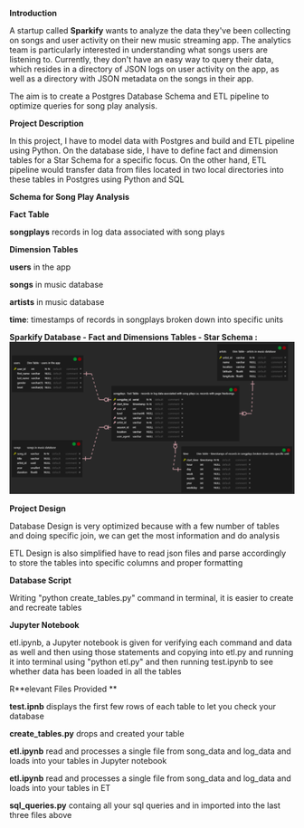 **Introduction**

A startup called **Sparkify** wants to analyze the data they've been collecting on songs and user activity on their new music streaming app. The analytics team is particularly interested in understanding what songs users are listening to. Currently, they don't have an easy way to query their data, which resides in a directory of JSON logs on user activity on the app, as well as a directory with JSON metadata on the songs in their app.

The aim is to create a Postgres Database Schema and ETL pipeline to optimize queries for song play analysis.

**Project Description**

In this project, I have to model data with Postgres and build and ETL pipeline using Python. On the database side, I have to define fact and dimension tables for a Star Schema for a specific focus. On the other hand, ETL pipeline would transfer data from files located in two local directories into these tables in Postgres using Python and SQL

**Schema for Song Play Analysis**

**Fact Table**

**songplays** records in log data associated with song plays

**Dimension Tables**

**users** in the app

**songs** in music database

**artists** in music database

**time**: timestamps of records in songplays broken down into specific units

**Sparkify Database - Fact and Dimensions Tables - Star Schema :**
![alt text](./img/sparkify-database-schema.png "Sparkify Database Star Schema")

**Project Design**

Database Design is very optimized because with a few number of tables and doing specific join, we can get the most information and do analysis

ETL Design is also simplified have to read json files and parse accordingly to store the tables into specific columns and proper formatting

**Database Script**

Writing "python create_tables.py" command in terminal, it is easier to create and recreate tables

**Jupyter Notebook**

etl.ipynb, a Jupyter notebook is given for verifying each command and data as well and then using those statements and copying into etl.py and running it into terminal using "python etl.py" and then running test.ipynb to see whether data has been loaded in all the tables

R**elevant Files Provided **

**test.ipnb** displays the first few rows of each table to let you check your database

**create_tables.py** drops and created your table

**etl.ipynb** read and processes a single file from song_data and log_data and loads into your tables in Jupyter notebook

**etl.ipynb** read and processes a single file from song_data and log_data and loads into your tables in ET

**sql_queries.py** containg all your sql queries and in imported into the last three files above